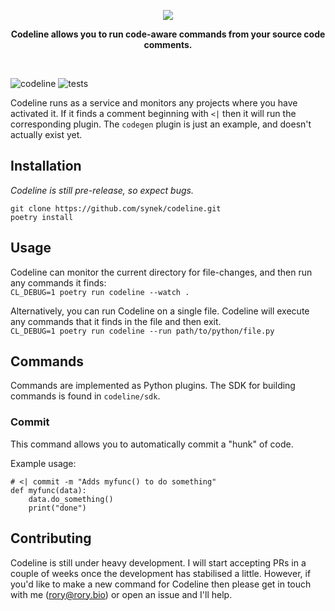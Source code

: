 <p align="center">
  <img src="https://user-images.githubusercontent.com/9436784/111063516-ed8fe480-84a6-11eb-9a8d-c5235c3d9e3c.png">
</p>
<p align="center">
  <b>Codeline allows you to run code-aware commands from your source code comments.</b>
</p>
<br/>

![codeline](https://user-images.githubusercontent.com/9436784/111068981-d959e080-84c2-11eb-9b13-7b00d751fc10.gif)
![tests](https://github.com/synek/codeline/workflows/Full%20Tests/badge.svg)


Codeline runs as a service and monitors any projects where you have activated it. If it finds a comment beginning with <code><|</code> then it will run the corresponding plugin. The <code>codegen</code> plugin is just an example, and doesn't actually exist yet.

## Installation

*Codeline is still pre-release, so expect bugs.*  

`git clone https://github.com/synek/codeline.git`  
`poetry install`

## Usage
Codeline can monitor the current directory for file-changes, and then run any commands it finds:  
`CL_DEBUG=1 poetry run codeline --watch .`

Alternatively, you can run Codeline on a single file. Codeline will execute any commands that it finds in the file and then exit.  
`CL_DEBUG=1 poetry run codeline --run path/to/python/file.py`

## Commands

Commands are implemented as Python plugins. The SDK for building commands is found in `codeline/sdk`.

### Commit
This command allows you to automatically commit a "hunk" of code. 

Example usage: 
```
# <| commit -m "Adds myfunc() to do something"
def myfunc(data):
    data.do_something()
    print("done")
```

## Contributing

Codeline is still under heavy development. I will start accepting PRs in a couple of weeks once the development has stabilised a little. However, if you'd like to make a new command for Codeline then please get in touch with me (rory@rory.bio) or open an issue and I'll help.

